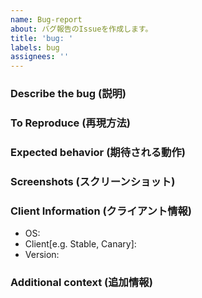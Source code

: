 ```yaml
---
name: Bug-report
about: バグ報告のIssueを作成します。
title: 'bug: '
labels: bug
assignees: ''
---
```


### Describe the bug (説明)

### To Reproduce (再現方法)

### Expected behavior (期待される動作)

### Screenshots (スクリーンショット)

### Client Information (クライアント情報)

- OS:
- Client[e.g. Stable, Canary]:
- Version: <!-- Discordの設定画面から確認できます -->

### Additional context (追加情報)
